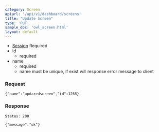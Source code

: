 ```yaml
---
category: Screen
apiurl: '/api/v1/dashboard/screens'
title: "Update Screen"
type: 'PUT'
sample_doc: 'owl_screen.html'
layout: default
---
```


* [Session](#/authentication) Required
* id
  * required
* name
  * required
  * name must be unique, if exist will response error message to client

### Request

```
{"name":"updaredscreen","id":1268}
```

### Response

```Status: 200```
```
{"message":"ok"}
```
